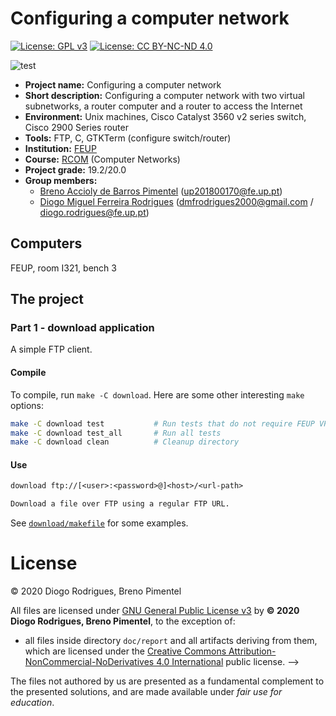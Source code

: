 <!--
Copyright (C) 2020 Diogo Rodrigues, Breno Pimentel
Distributed under the terms of the GNU General Public License, version 3
-->

# Configuring a computer network

[![License: GPL v3](https://img.shields.io/badge/License-GPLv3-blue.svg)](https://www.gnu.org/licenses/gpl-3.0)
[![License: CC BY-NC-ND 4.0](https://img.shields.io/badge/License-CC%20BY--NC--ND%204.0-lightgrey.svg)](https://creativecommons.org/licenses/by-nc-nd/4.0/)

![test](https://github.com/dmfrodrigues/feup-rcom-l2/workflows/test/badge.svg)

- **Project name:** Configuring a computer network
- **Short description:** Configuring a computer network with two virtual subnetworks, a router computer and a router to access the Internet
- **Environment:** Unix machines, Cisco Catalyst 3560 v2 series switch, Cisco 2900 Series router
- **Tools:** FTP, C, GTKTerm (configure switch/router)
- **Institution:** [FEUP](https://sigarra.up.pt/feup/en/web_page.Inicial)
- **Course:** [RCOM](https://sigarra.up.pt/feup/en/UCURR_GERAL.FICHA_UC_VIEW?pv_ocorrencia_id=459483) (Computer Networks)
- **Project grade:** 19.2/20.0
- **Group members:**
    - [Breno Accioly de Barros Pimentel](https://github.com/BrenoAccioly) (<up201800170@fe.up.pt>)
    - [Diogo Miguel Ferreira Rodrigues](https://github.com/dmfrodrigues) (<dmfrodrigues2000@gmail.com> / <diogo.rodrigues@fe.up.pt>)

## Computers

FEUP, room I321, bench 3

## The project

### Part 1 - download application

A simple FTP client.

#### Compile

To compile, run `make -C download`. Here are some other interesting `make` options:

```sh
make -C download test           # Run tests that do not require FEUP VPN
make -C download test_all       # Run all tests
make -C download clean          # Cleanup directory
```

#### Use

```txt
download ftp://[<user>:<password>@]<host>/<url-path>

Download a file over FTP using a regular FTP URL.
```

See [`download/makefile`](download/makefile) for some examples.

# License

© 2020 Diogo Rodrigues, Breno Pimentel

All files are licensed under [GNU General Public License v3](LICENSE) by **© 2020 Diogo Rodrigues, Breno Pimentel**, to the exception of:
<!-- - all files inside directory `doc/guidelines`, which were authored by the lecturers; -->
- all files inside directory `doc/report` and all artifacts deriving from them, which are licensed under the [Creative Commons Attribution-NonCommercial-NoDerivatives 4.0 International](doc/report/LICENSE) public license. -->

The files not authored by us are presented as a fundamental complement to the presented solutions, and are made available under *fair use for education*.

